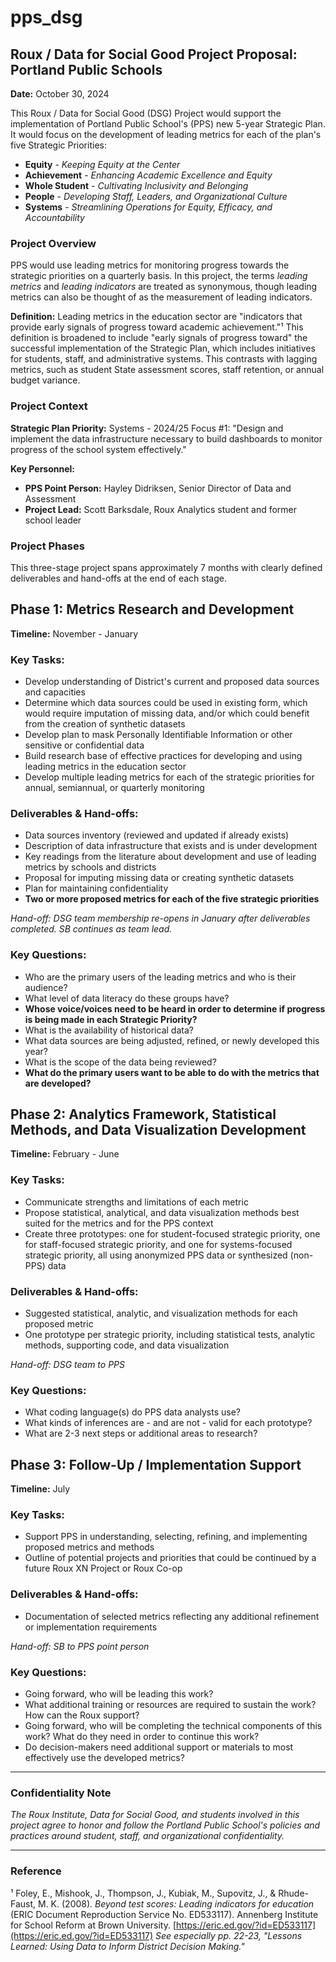 # pps_dsg
## Roux / Data for Social Good Project Proposal: Portland Public Schools

**Date:** October 30, 2024

This Roux / Data for Social Good (DSG) Project would support the implementation of Portland Public School's (PPS) new 5-year Strategic Plan. It would focus on the development of leading metrics for each of the plan's five Strategic Priorities:

- **Equity** - *Keeping Equity at the Center*
- **Achievement** - *Enhancing Academic Excellence and Equity*
- **Whole Student** - *Cultivating Inclusivity and Belonging*
- **People** - *Developing Staff, Leaders, and Organizational Culture*
- **Systems** - *Streamlining Operations for Equity, Efficacy, and Accountability*

### Project Overview

PPS would use leading metrics for monitoring progress towards the strategic priorities on a quarterly basis. In this project, the terms *leading metrics* and *leading indicators* are treated as synonymous, though leading metrics can also be thought of as the measurement of leading indicators. 

**Definition:** Leading metrics in the education sector are "indicators that provide early signals of progress toward academic achievement."¹ This definition is broadened to include "early signals of progress toward" the successful implementation of the Strategic Plan, which includes initiatives for students, staff, and administrative systems. This contrasts with lagging metrics, such as student State assessment scores, staff retention, or annual budget variance.

### Project Context

**Strategic Plan Priority:** Systems - 2024/25 Focus #1: "Design and implement the data infrastructure necessary to build dashboards to monitor progress of the school system effectively."

**Key Personnel:**
- **PPS Point Person:** Hayley Didriksen, Senior Director of Data and Assessment
- **Project Lead:** Scott Barksdale, Roux Analytics student and former school leader

### Project Phases

This three-stage project spans approximately 7 months with clearly defined deliverables and hand-offs at the end of each stage.

## Phase 1: Metrics Research and Development
**Timeline:** November - January

### Key Tasks:
- Develop understanding of District's current and proposed data sources and capacities
- Determine which data sources could be used in existing form, which would require imputation of missing data, and/or which could benefit from the creation of synthetic datasets
- Develop plan to mask Personally Identifiable Information or other sensitive or confidential data
- Build research base of effective practices for developing and using leading metrics in the education sector
- Develop multiple leading metrics for each of the strategic priorities for annual, semiannual, or quarterly monitoring

### Deliverables & Hand-offs:
- Data sources inventory (reviewed and updated if already exists)
- Description of data infrastructure that exists and is under development
- Key readings from the literature about development and use of leading metrics by schools and districts
- Proposal for imputing missing data or creating synthetic datasets
- Plan for maintaining confidentiality
- **Two or more proposed metrics for each of the five strategic priorities**

*Hand-off: DSG team membership re-opens in January after deliverables completed. SB continues as team lead.*

### Key Questions:
- Who are the primary users of the leading metrics and who is their audience?
- What level of data literacy do these groups have?
- **Whose voice/voices need to be heard in order to determine if progress is being made in each Strategic Priority?**
- What is the availability of historical data?
- What data sources are being adjusted, refined, or newly developed this year?
- What is the scope of the data being reviewed?
- **What do the primary users want to be able to do with the metrics that are developed?**

## Phase 2: Analytics Framework, Statistical Methods, and Data Visualization Development
**Timeline:** February - June

### Key Tasks:
- Communicate strengths and limitations of each metric
- Propose statistical, analytical, and data visualization methods best suited for the metrics and for the PPS context
- Create three prototypes: one for student-focused strategic priority, one for staff-focused strategic priority, and one for systems-focused strategic priority, all using anonymized PPS data or synthesized (non-PPS) data

### Deliverables & Hand-offs:
- Suggested statistical, analytic, and visualization methods for each proposed metric
- One prototype per strategic priority, including statistical tests, analytic methods, supporting code, and data visualization

*Hand-off: DSG team to PPS*

### Key Questions:
- What coding language(s) do PPS data analysts use?
- What kinds of inferences are - and are not - valid for each prototype?
- What are 2-3 next steps or additional areas to research?

## Phase 3: Follow-Up / Implementation Support
**Timeline:** July

### Key Tasks:
- Support PPS in understanding, selecting, refining, and implementing proposed metrics and methods
- Outline of potential projects and priorities that could be continued by a future Roux XN Project or Roux Co-op

### Deliverables & Hand-offs:
- Documentation of selected metrics reflecting any additional refinement or implementation requirements

*Hand-off: SB to PPS point person*

### Key Questions:
- Going forward, who will be leading this work?
- What additional training or resources are required to sustain the work? How can the Roux support?
- Going forward, who will be completing the technical components of this work? What do they need in order to continue this work?
- Do decision-makers need additional support or materials to most effectively use the developed metrics?

---

### Confidentiality Note

*The Roux Institute, Data for Social Good, and students involved in this project agree to honor and follow the Portland Public School's policies and practices around student, staff, and organizational confidentiality.*

---

### Reference

¹ Foley, E., Mishook, J., Thompson, J., Kubiak, M., Supovitz, J., & Rhude-Faust, M. K. (2008). *Beyond test scores: Leading indicators for education* (ERIC Document Reproduction Service No. ED533117). Annenberg Institute for School Reform at Brown University. [https://eric.ed.gov/?id=ED533117](https://eric.ed.gov/?id=ED533117) *See especially pp. 22-23, "Lessons Learned: Using Data to Inform District Decision Making."*
